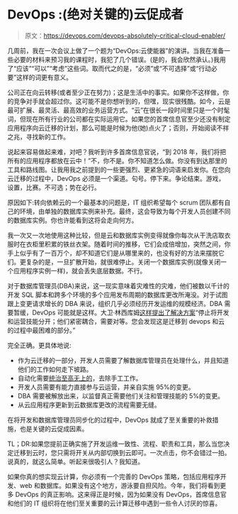 # DevOps :(绝对关键的)云促成者

> 原文：<https://devops.com/devops-absolutely-critical-cloud-enabler/>

几周前，我在一次会议上做了一个题为“DevOps:云使能器”的演讲。当我在准备一些必要的材料来预习我的课程时，我犯了几个错误。(是的，我会欣然承认。)我用了“应该”“可以”“考虑”这些词。取而代之的是，“必须”或“不可选择”或“行动必要”这样的词更有意义。

公司正在向云转移(或者至少正在努力)；这是生活中的事实。如果你不这样做，你的竞争对手就会超过你。这可能不是你想听到的，但嘿，现实很残酷。如今，云是最可扩展、最灵活、最高效的业务运营方式。“云”在很长一段时间里只是一个时髦词，但现在所有行业的公司都在实际运用它。如果您的首席信息官至少还没有制定应用程序向云迁移的计划，那么可能是时候为他(她)点火了；否则，开始阅读不祥之兆，寻找新的工作。

说起来容易做起来难，对吧？我听到许多首席信息官说，“到 2018 年，我们将把所有的应用程序都放在云中！”不，你不是。你不知道怎么做。你没有到达那里的工具和路线图。让我用我之前提到的一些更强烈、更紧急的词语来启发你。在您向云迁移的过程中，DevOps 必须是一个渠道。句号。停下来。争论结束。游戏，设置，比赛。不可选；势在必行。

原因如下:转向依赖云的一个最基本的问题是，IT 组织希望每个 scrum 团队都有自己的环境，由单独的数据库实例来补充。最终，这会导致为每个开发人员创建不同的数据库实例。你也许能看到这将会走向何方。

我一次又一次地使用这种比较，但是云和数据库实例变得就像你每次从干洗店取衣服时在衣柜里积累的铁丝衣架。随着时间的推移，它们会成倍增加，突然之间，你手上似乎有了一百万个，却不知道它们是从哪里来的，也没有好的方法来摆脱它们。更复杂的是，一旦扩散开始，就很难停止。关闭一个数据库实例(就像关闭一个应用程序实例一样)，就会丢失底层数据。不行。

对于数据库管理员(DBA)来说，这一现实意味着灾难性的灾难，他们被数以千计的开发 SQL 脚本和跨多个环境的多个应用发布周期的数据库更改所淹没。对于试图跟上变更请求增长的 DBA 来说，组织几乎必须经历开发运维的规模经济。DBA 需要暂缓，DevOps 可能就是这样。大卫·林西库姆[这样提出了解决方案](http://www.infoworld.com/article/3036181/devops/the-right-way-to-combine-cloud-and-devops.html)“停止将开发和运营技能分开；他们紧密耦合，需要对等。您会发现这是迁移到 devops 和云的过程中最困难的部分。”

完全正确。更具体地说:

*   作为云迁移的一部分，开发人员需要了解数据库管理员在处理什么，并且知道他们的工作如何走下坡路。
*   自动化需要[统治至高无上的](http://thenextweb.com/dd/2016/02/17/hey-developer-devops-doesnt-mean-what-you-think-it-does/#gref)，去除手工工作。
*   开发人员需要有能力直接参与云运营，并亲自实施 95%的变更。
*   DBA 需要被解放出来，以监督真正需要他们关注和管理技能的 5%的变更。
*   从云应用程序更新到云数据库更改的流程需要无缝。

在将开发和数据库管理员同步化的过程中，DevOps 就成了至关重要的补救措施，也是关键的云促成因素。

TL；DR:如果您提前正确实施了开发运维一致性、流程、职责和工具，那么当您决定迁移到云时，您只需将开关从内部切换到云即可。一次点击，你不会错过一拍。说真的，就这么简单。听起来很吸引人？我知道。

如果你真的想实现云计算，你必须有一个完善的 DevOps 策略，包括应用程序开发、web 和数据库。如果没有这个地方，游泳要自担风险。今年，我们将看到更多 DevOps 的真正影响。这来得正是时候，因为如果没有 DevOps，首席信息官和他们的 IT 组织将在他们至关重要的云计算迁移中遇到一些令人讨厌的惊喜。